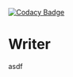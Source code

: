 [![Codacy Badge](https://api.codacy.com/project/badge/Grade/a6b531d1e65646e0b68445fca3041467)](https://www.codacy.com/app/17625492424/writer?utm_source=github.com&amp;utm_medium=referral&amp;utm_content=webxmsj/writer&amp;utm_campaign=Badge_Grade)

# Writer

asdf
